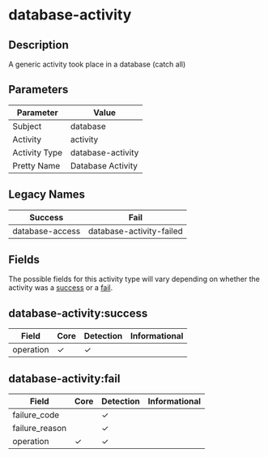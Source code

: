 database-activity
=================

Description
-----------
A generic activity took place in a database (catch all)

Parameters
----------
| Parameter     | Value             |
| ------------- | ----------------- |
| Subject       | database          |
| Activity      | activity          |
| Activity Type | database-activity |
| Pretty Name   | Database Activity |

Legacy Names
------------
| Success             | Fail                         |
| ------------------- | ---------------------------- |
| database-access<br> | database-activity-failed<br> |

Fields
------

The possible fields for this activity type will vary depending on whether the activity was a [success](#database-activitysuccess) or a [fail](#database-activityfail).


database-activity:success
-------------------------

| Field     | Core     | Detection | Informational |
| --------- | -------- | --------- | ------------- |
| operation | &#10003; | &#10003;  |               |

database-activity:fail
----------------------

| Field          | Core     | Detection | Informational |
| -------------- | -------- | --------- | ------------- |
| failure_code   |          | &#10003;  |               |
| failure_reason |          | &#10003;  |               |
| operation      | &#10003; | &#10003;  |               |